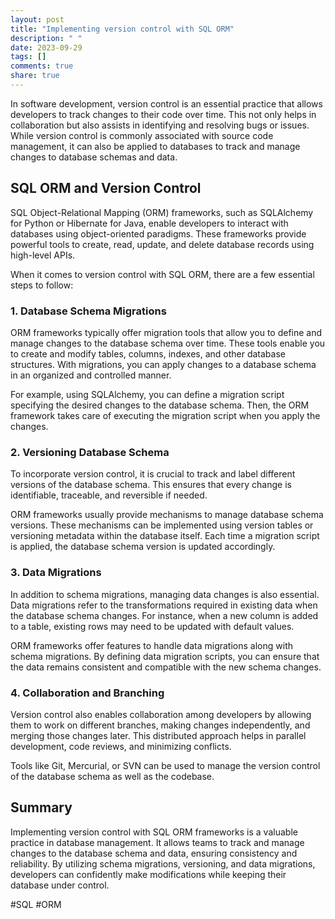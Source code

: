 ```yaml
---
layout: post
title: "Implementing version control with SQL ORM"
description: " "
date: 2023-09-29
tags: []
comments: true
share: true
---
```


In software development, version control is an essential practice that allows developers to track changes to their code over time. This not only helps in collaboration but also assists in identifying and resolving bugs or issues. While version control is commonly associated with source code management, it can also be applied to databases to track and manage changes to database schemas and data.

## SQL ORM and Version Control

SQL Object-Relational Mapping (ORM) frameworks, such as SQLAlchemy for Python or Hibernate for Java, enable developers to interact with databases using object-oriented paradigms. These frameworks provide powerful tools to create, read, update, and delete database records using high-level APIs.

When it comes to version control with SQL ORM, there are a few essential steps to follow:

### 1. Database Schema Migrations

ORM frameworks typically offer migration tools that allow you to define and manage changes to the database schema over time. These tools enable you to create and modify tables, columns, indexes, and other database structures. With migrations, you can apply changes to a database schema in an organized and controlled manner.

For example, using SQLAlchemy, you can define a migration script specifying the desired changes to the database schema. Then, the ORM framework takes care of executing the migration script when you apply the changes.

### 2. Versioning Database Schema

To incorporate version control, it is crucial to track and label different versions of the database schema. This ensures that every change is identifiable, traceable, and reversible if needed.

ORM frameworks usually provide mechanisms to manage database schema versions. These mechanisms can be implemented using version tables or versioning metadata within the database itself. Each time a migration script is applied, the database schema version is updated accordingly.

### 3. Data Migrations

In addition to schema migrations, managing data changes is also essential. Data migrations refer to the transformations required in existing data when the database schema changes. For instance, when a new column is added to a table, existing rows may need to be updated with default values.

ORM frameworks offer features to handle data migrations along with schema migrations. By defining data migration scripts, you can ensure that the data remains consistent and compatible with the new schema changes.

### 4. Collaboration and Branching

Version control also enables collaboration among developers by allowing them to work on different branches, making changes independently, and merging those changes later. This distributed approach helps in parallel development, code reviews, and minimizing conflicts.

Tools like Git, Mercurial, or SVN can be used to manage the version control of the database schema as well as the codebase.

## Summary

Implementing version control with SQL ORM frameworks is a valuable practice in database management. It allows teams to track and manage changes to the database schema and data, ensuring consistency and reliability. By utilizing schema migrations, versioning, and data migrations, developers can confidently make modifications while keeping their database under control.

#SQL #ORM